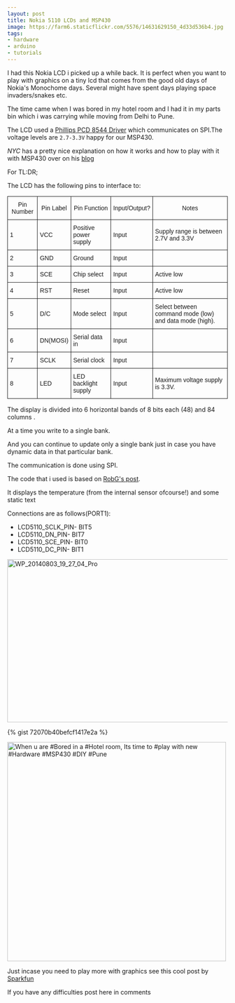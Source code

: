 ```yaml
---
layout: post
title: Nokia 5110 LCDs and MSP430
image: https://farm6.staticflickr.com/5576/14631629150_4d33d536b4.jpg
tags:
- hardware
- arduino
- tutorials
---
```


I had this Nokia LCD i picked up a while back. It is perfect when you want to play with graphics on a tiny lcd that comes from the good old days of Nokia's Monochome days. Several might have spent days playing space invaders/snakes etc. 

The time came when I was bored in my hotel room and I had it in my parts bin which i was carrying while moving from Delhi to Pune.

The LCD used a [Phillips PCD 8544 Driver](https://www.sparkfun.com/datasheets/LCD/Monochrome/Nokia5110.pdf) which communicates on SPI.The voltage levels are `2.7-3.3V` happy for our MSP430.

*NYC* has a pretty nice explanation on how it works and how to play with it with MSP430 over on his [blog](http://www.msp430launchpad.com/2012/08/using-nokia-lcd-library.html) 

For TL:DR; 

The LCD has the following pins to interface to:
<style type="text/css">
.tg  {border-collapse:collapse;border-spacing:0;}
.tg td{font-family:Arial, sans-serif;font-size:14px;padding:10px 5px;border-style:solid;border-width:1px;overflow:hidden;word-break:normal;}
.tg th{font-family:Arial, sans-serif;font-size:14px;font-weight:normal;padding:10px 5px;border-style:solid;border-width:1px;overflow:hidden;word-break:normal;}
</style>
<table class="tg">
  <tr>
    <th class="tg-031e">Pin Number</th>
    <th class="tg-031e">Pin Label</th>
    <th class="tg-031e">Pin Function</th>
    <th class="tg-031e">Input/Output?</th>
    <th class="tg-031e">Notes</th>
  </tr>
  <tr>
    <td class="tg-031e">1</td>
    <td class="tg-031e">VCC</td>
    <td class="tg-031e">Positive power supply</td>
    <td class="tg-031e">Input</td>
    <td class="tg-031e">Supply range is between 2.7V and 3.3V</td>
  </tr>
  <tr>
    <td class="tg-031e">2</td>
    <td class="tg-031e">GND</td>
    <td class="tg-031e">Ground</td>
    <td class="tg-031e">Input</td>
    <td class="tg-031e"></td>
  </tr>
  <tr>
    <td class="tg-031e">3</td>
    <td class="tg-031e">SCE</td>
    <td class="tg-031e">Chip select</td>
    <td class="tg-031e">Input</td>
    <td class="tg-031e">Active low</td>
  </tr>
  <tr>
    <td class="tg-031e">4</td>
    <td class="tg-031e">RST</td>
    <td class="tg-031e">Reset</td>
    <td class="tg-031e">Input</td>
    <td class="tg-031e">Active low</td>
  </tr>
  <tr>
    <td class="tg-031e">5</td>
    <td class="tg-031e">D/C</td>
    <td class="tg-031e">Mode select</td>
    <td class="tg-031e">Input</td>
    <td class="tg-031e">Select between command mode (low) and data mode (high).</td>
  </tr>
  <tr>
    <td class="tg-031e">6</td>
    <td class="tg-031e">DN(MOSI)</td>
    <td class="tg-031e">Serial data in</td>
    <td class="tg-031e">Input</td>
    <td class="tg-031e"></td>
  </tr>
  <tr>
    <td class="tg-031e">7</td>
    <td class="tg-031e">SCLK</td>
    <td class="tg-031e">Serial clock</td>
    <td class="tg-031e">Input</td>
    <td class="tg-031e"></td>
  </tr>
  <tr>
    <td class="tg-031e">8</td>
    <td class="tg-031e">LED</td>
    <td class="tg-031e">LED backlight supply</td>
    <td class="tg-031e">Input</td>
    <td class="tg-031e">Maximum voltage supply is 3.3V.</td>
  </tr>
</table>

The display is divided into 6 horizontal bands of 8 bits each (48) and 84 columns .

At a time you write to a single bank.

And you can continue to update only a single bank just in case you have dynamic data in that particular bank.

The communication is done using SPI.

The code that i used is based on [RobG's post](http://forum.43oh.com/topic/1312-nokia-5110-display/).

It displays the temperature (from the internal sensor ofcourse!) and some static text

Connections are as follows(PORT1):

* LCD5110_SCLK_PIN- BIT5
* LCD5110_DN_PIN- BIT7
* LCD5110_SCE_PIN- BIT0
* LCD5110_DC_PIN- BIT1

<a href="https://www.flickr.com/photos/94411929@N06/15171730494" title="WP_20140803_19_27_04_Pro by Rohit Gupta, on Flickr"><img src="https://farm8.staticflickr.com/7583/15171730494_4b72e85970_z.jpg" width="640" height="372" alt="WP_20140803_19_27_04_Pro"></a>
<br>

{% gist 72070b40befcf1417e2a %}

<a href="https://www.flickr.com/photos/94411929@N06/14631629150" title="When u are #Bored in a #Hotel room, Its time to #play with new #Hardware #MSP430 #DIY #Pune by Rohit Gupta, on Flickr"><img src="https://farm6.staticflickr.com/5576/14631629150_4d33d536b4.jpg" width="500" height="500" alt="When u are #Bored in a #Hotel room, Its time to #play with new #Hardware #MSP430 #DIY #Pune" align="center"></a>

Just incase you need to play more with graphics see this cool post by [Sparkfun](https://learn.sparkfun.com/tutorials/graphic-lcd-hookup-guide)

If you have any difficulties post here in comments
